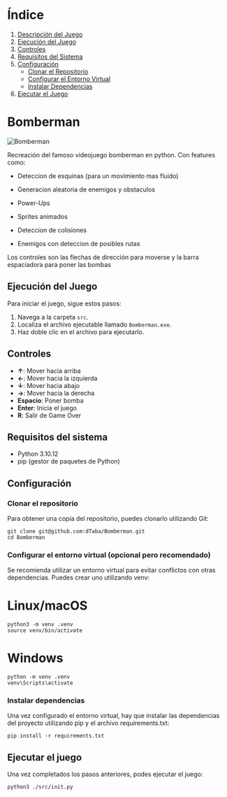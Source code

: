 # Índice

1. [Descripción del Juego](#bomberman)
2. [Ejecución del Juego](#ejecución-del-juego)
3. [Controles](#controles)
4. [Requisitos del Sistema](#requisitos-del-sistema)
5. [Configuración](#configuración)
   - [Clonar el Repositorio](#clonar-el-repositorio)
   - [Configurar el Entorno Virtual](#configurar-el-entorno-virtual)
   - [Instalar Dependencias](#instalar-dependencias)
6. [Ejecutar el Juego](#ejecutar-el-juego)

# Bomberman


![Bomberman](src/sprites/MenuBomberman.png)

Recreación del famoso videojuego bomberman en python. Con features como:

- Deteccion de esquinas (para un movimiento mas fluido)

- Generacion aleatoria de enemigos y obstaculos

- Power-Ups

- Sprites animados

- Deteccion de colisiones

- Enemigos con deteccion de posibles rutas 

Los controles son las flechas de dirección para moverse y la barra espaciadora para poner las bombas

## Ejecución del Juego

Para iniciar el juego, sigue estos pasos:

1. Navega a la carpeta `src`.
2. Localiza el archivo ejecutable llamado `Bomberman.exe`.
3. Haz doble clic en el archivo para ejecutarlo.

## Controles

- **↑**: Mover hacia arriba
- **←**: Mover hacia la izquierda
- **↓**: Mover hacia abajo
- **→**: Mover hacia la derecha
- **Espacio**: Poner bomba
- **Enter**: Inicia el juego
- **R**: Salir de Game Over

## Requisitos del sistema

- Python 3.10.12
- pip (gestor de paquetes de Python)

## Configuración

### Clonar el repositorio

Para obtener una copia del repositorio, puedes clonarlo utilizando Git:

```
git clone git@github.com:dTaba/Bomberman.git
cd Bomberman
```
### Configurar el entorno virtual (opcional pero recomendado)

Se recomienda utilizar un entorno virtual para evitar conflictos con otras dependencias. Puedes crear uno utilizando venv:


# Linux/macOS

```
python3 -m venv .venv
source venv/bin/activate
```


# Windows

```
python -m venv .venv
venv\Scripts\activate
```

### Instalar dependencias

Una vez configurado el entorno virtual, hay que instalar las dependencias del proyecto utilizando pip y el archivo requirements.txt:

```
pip install -r requirements.txt
```


## Ejecutar el juego

Una vez completados los pasos anteriores, podes ejecutar el juego:

```
python3 ./src/init.py
```
